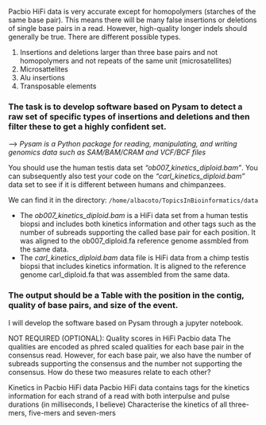 Pacbio HiFi data is very accurate except for homopolymers (starches of the same base pair). This means there will be many false insertions or deletions of single base pairs in a read. 
However, high-quality longer indels should generally be true. There are different possible types.

1.	Insertions and deletions larger than three base pairs and not homopolymers and not repeats of the same unit (microsatellites)
2.	Microsattelites
3.	Alu insertions
4.	Transposable elements

### The task is to develop software based on Pysam to detect a raw set of specific types of insertions and deletions and then filter these to get a highly confident set.

--> *Pysam is a Python package for reading, manipulating, and writing genomics data such as SAM/BAM/CRAM and VCF/BCF files*

You should use the human testis data set *“ob007_kinetics_diploid.bam”*.  You can subsequently also test your code on the *“carl_kinetics_diploid.bam”* data set to see if it is different between humans and chimpanzees.

We can find it in the directory: ```/home/albacoto/TopicsInBioinformatics/data ```

- The *ob007_kinetics_diploid.bam* is a HiFi data set from a human testis biopsi and includes both kinetics information and other tags such as the number of subreads supporting the called base pair for each position. It was aligned to the ob007_diploid.fa reference genome assmbled from the same data.
- The *carl_kinetics_diploid.bam* data file is HiFi data from a chimp testis biopsi that includes kinetics information. It is aligned to the reference genome carl_diploid.fa that was assembled from the same data.


### The output should be a Table with the position in the contig, quality of base pairs, and size of the event. 



I will develop the software based on Pysam through a jupyter notebook.










NOT REQUIRED (OPTIONAL):
Quality scores in HiFi Pacbio data
The qualities are encoded as phred scaled qualities for each base pair in the consensus read. However, for each base pair, we also have the number of subreads supporting the consensus and the number not supporting the consensus. How do these two measures relate to each other?

Kinetics in Pacbio HiFi data
Pacbio HiFi data contains tags for the kinetics information for each strand of a read with both interpulse and pulse durations (in milliseconds, I believe) 
Characterise the kinetics of all three-mers, five-mers and seven-mers
